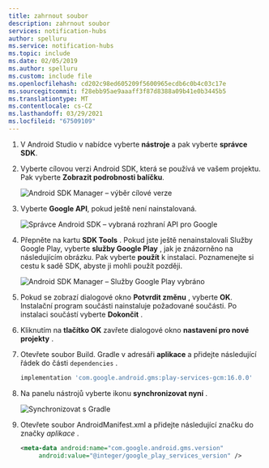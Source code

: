 ```yaml
---
title: zahrnout soubor
description: zahrnout soubor
services: notification-hubs
author: spelluru
ms.service: notification-hubs
ms.topic: include
ms.date: 02/05/2019
ms.author: spelluru
ms.custom: include file
ms.openlocfilehash: cd202c98ed605209f5600965ecdb6c0b4c03c17e
ms.sourcegitcommit: f28ebb95ae9aaaff3f87d8388a09b41e0b3445b5
ms.translationtype: MT
ms.contentlocale: cs-CZ
ms.lasthandoff: 03/29/2021
ms.locfileid: "67509109"
---
```

1. V Android Studio v nabídce vyberte **nástroje** a pak vyberte **správce SDK**. 
2. Vyberte cílovou verzi Android SDK, která se používá ve vašem projektu. Pak vyberte **Zobrazit podrobnosti balíčku**. 

    ![Android SDK Manager – výběr cílové verze](./media/notification-hubs-android-studio-add-google-play-services/notification-hubs-android-studio-sdk-manager.png)
3. Vyberte **Google API**, pokud ještě není nainstalovaná.

    ![Správce Android SDK – vybraná rozhraní API pro Google](./media/notification-hubs-android-studio-add-google-play-services/googole-apis-selected.png)
4. Přepněte na kartu **SDK Tools** . Pokud jste ještě nenainstalovali Služby Google Play, vyberte **služby Google Play** , jak je znázorněno na následujícím obrázku. Pak vyberte **použít** k instalaci. Poznamenejte si cestu k sadě SDK, abyste ji mohli použít později.

    ![Android SDK Manager – Služby Google Play vybráno](./media/notification-hubs-android-studio-add-google-play-services/google-play-services-selected.png)
3. Pokud se zobrazí dialogové okno **Potvrdit změnu** , vyberte **OK**. Instalační program součásti nainstaluje požadované součásti. Po instalaci součástí vyberte **Dokončit** .
4. Kliknutím na **tlačítko OK** zavřete dialogové okno **nastavení pro nové projekty** .  
5. Otevřete soubor Build. Gradle v adresáři **aplikace** a přidejte následující řádek do části `dependencies` . 

    ```gradle
    implementation 'com.google.android.gms:play-services-gcm:16.0.0'
    ```
5. Na panelu nástrojů vyberte ikonu **synchronizovat nyní** .

    ![Synchronizovat s Gradle](./media/notification-hubs-android-studio-add-google-play-services/gradle-sync.png)
1. Otevřete soubor AndroidManifest.xml a přidejte následující značku do značky *aplikace* .

    ```xml
    <meta-data android:name="com.google.android.gms.version"
         android:value="@integer/google_play_services_version" />
    ```
